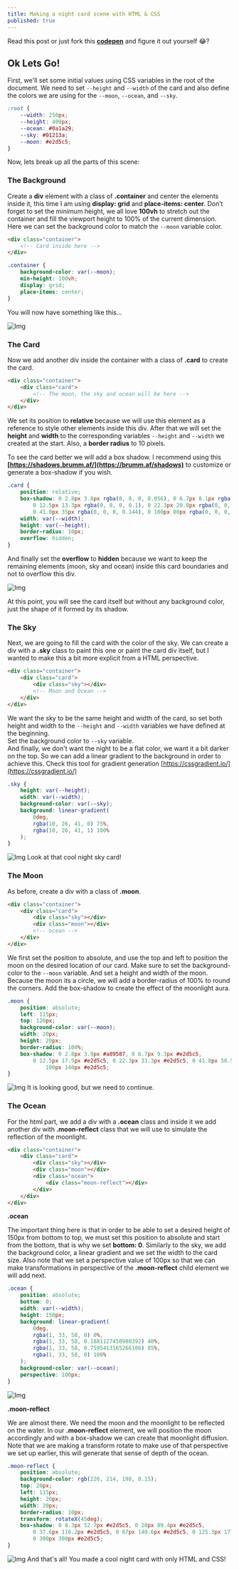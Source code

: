 ```yaml
---
title: Making a night card scene with HTML & CSS
published: true
---
```


Read this post or just fork this **[codepen](https://codepen.io/jpokan/pen/LYZqWpq)** and figure it out yourself 😂?

## Ok Lets Go!

First, we'll set some initial values using CSS variables in the root of the document. We need to set `--height` and `--width` of the card and also define the colors we are using for the `--moon`, `--ocean`, and `--sky`.

```css
:root {
	--width: 250px;
	--height: 400px;
	--ocean: #0a1a29;
	--sky: #01213a;
	--moon: #e2d5c5;
}
```

Now, lets break up all the parts of this scene:

### The Background

Create a **div** element with a class of **.container** and center the elements inside it, this time I am using **display: grid** and **place-items: center**. Don’t forget to set the minimum height, we all love **100vh** to stretch out the container and fill the viewport height to 100% of the current dimension. Here we can set the background color to match the `--moon` variable color.

```html
<div class="container">
	<!-- Card inside here -->
</div>
```

```css
.container {
	background-color: var(--moon);
	min-height: 100vh;
	display: grid;
	place-items: center;
}
```

You will now have something like this…

![Img](https://a.storyblok.com/f/98358/1440x835/1ee79e6e0e/screenshot-2020-11-29-223819.png)

### The Card

Now we add another div inside the container with a class of **.card** to create the card.

<a name="anchorTo-card-section"></a>

```html
<div class="container">
	<div class="card">
		<!-- The moon, the sky and ocean will be here -->
	</div>
</div>
```

We set its position to **relative** because we will use this element as a reference to style other elements inside this div. After that we will set the **height** and **width** to the corresponding variables `--height` and `--width` we created at the start. Also, a **border radius** to 10 pixels.

To see the card better we will add a box shadow. I recommend using this **[https://shadows.brumm.af/](https://brumm.af/shadows)** to customize or generate a box-shadow if you wish.

```css
.card {
	position: relative;
	box-shadow: 0 2.8px 3.8px rgba(0, 0, 0, 0.056), 0 6.7px 8.1px rgba(0, 0, 0, 0.081),
		0 12.5px 13.3px rgba(0, 0, 0, 0.1), 0 22.3px 20.8px rgba(0, 0, 0, 0.119),
		0 41.8px 35px rgba(0, 0, 0, 0.144), 0 100px 80px rgba(0, 0, 0, 0.2);
	width: var(--width);
	height: var(--height);
	border-radius: 10px;
	overflow: hidden;
}
```

And finally set the **overflow** to **hidden** because we want to keep the remaining elements (moon, sky and ocean) inside this card boundaries and not to overflow this div.

![Img](https://a.storyblok.com/f/98358/1440x834/03fb916202/screenshot-2020-12-01-231903.png)

At this point, you will see the card itself but without any background color, just the shape of it formed by its shadow.

### The Sky

Next, we are going to fill the card with the color of the sky. We can create a div with a **.sky** class to paint this one or paint the card div itself, but I wanted to make this a bit more explicit from a HTML perspective.

```html
<div class="container">
	<div class="card">
		<div class="sky"></div>
		<!-- Moon and Ocean -->
	</div>
</div>
```

We want the sky to be the same height and width of the card, so set both height and width to the `--height` and `--width` variables we have defined at the beginning.  
Set the background color to `--sky` variable.  
And finally, we don't want the night to be a flat color, we want it a bit darker on the top. So we can add a linear gradient to the background in order to achieve this. Check this tool for gradient generation [https://cssgradient.io/](https://cssgradient.io/)

```css
.sky {
	height: var(--height);
	width: var(--width);
	background-color: var(--sky);
	background: linear-gradient(
		0deg,
		rgba(10, 26, 41, 0) 75%,
		rgba(10, 26, 41, 1) 100%
	);
}
```

![Img](https://a.storyblok.com/f/98358/1440x900/76ba371ba1/screenshot-2021-05-05-171612.png)
Look at that cool night sky card!

### The Moon

As before, create a div with a class of **.moon**.

```html
<div class="container">
	<div class="card">
		<div class="sky"></div>
		<div class="moon"></div>
		<!-- ocean -->
	</div>
</div>
```

We first set the position to absolute, and use the top and left to position the moon on the desired location of our card. Make sure to set the background-color to the `--moon` variable. And set a height and width of the moon.
Because the moon its a circle, we will add a border-radius of 100% to round the corners. Add the box-shadow to create the effect of the moonlight aura.

```css
.moon {
	position: absolute;
	left: 115px;
	top: 120px;
	background-color: var(--moon);
	width: 20px;
	height: 20px;
	border-radius: 100%;
	box-shadow: 0 2.8px 3.9px #a89587, 0 6.7px 9.3px #e2d5c5,
		0 12.5px 17.5px #e2d5c5, 0 22.3px 31.3px #e2d5c5, 0 41.8px 58.5px #e2d5c5, 0
			100px 140px #e2d5c5;
}
```

![Img](https://a.storyblok.com/f/98358/1440x900/afbef977a4/screenshot-2021-05-05-163836.png)
It is looking good, but we need to continue.

### The Ocean

For the html part, we add a div with a **.ocean** class and inside it we add another div with **.moon-reflect** class that we will use to simulate the reflection of the moonlight.

```html
<div class="container">
	<div class="card">
		<div class="sky"></div>
		<div class="moon"></div>
		<div class="ocean">
			<div class="moon-reflect"></div>
		</div>
	</div>
</div>
```

**.ocean**

The important thing here is that in order to be able to set a desired height of 150px from bottom to top, we must set this position to absolute and start from the bottom, that is why we set **bottom: 0**. Similarly to the sky, we add the background color, a linear gradient and we set the width to the card size. Also note that we set a perspective value of 100px so that we can make transformations in perspective of the **.moon-reflect** child element we will add next.

```css
.ocean {
	position: absolute;
	bottom: 0;
	width: var(--width);
	height: 150px;
	background: linear-gradient(
		0deg,
		rgba(1, 33, 58, 0) 0%,
		rgba(1, 33, 58, 0.1881127450980392) 40%,
		rgba(1, 33, 58, 0.7595413165266106) 85%,
		rgba(1, 33, 58, 0) 100%
	);
	background-color: var(--ocean);
	perspective: 100px;
}
```

![Img](https://a.storyblok.com/f/98358/1440x900/cefd19ae20/screenshot-2021-05-05-163958.png)

**.moon-reflect**

We are almost there. We need the moon and the moonlight to be reflected on the water. In our **.moon-reflect** element, we will position the moon accordingly and with a box-shadow we can create that moonlight diffusion. Note that we are making a transform rotate to make use of that perspective we set up earlier, this will generate that sense of depth of the ocean.

```css
.moon-reflect {
	position: absolute;
	background-color: rgb(226, 214, 198, 0.15);
	top: 20px;
	left: 115px;
	height: 20px;
	width: 20px;
	border-radius: 10px;
	transform: rotateX(45deg);
	box-shadow: 0 8.3px 52.7px #e2d5c5, 0 20px 89.4px #e2d5c5,
		0 37.6px 116.2px #e2d5c5, 0 67px 140.6px #e2d5c5, 0 125.3px 177.2px #e2d5c5,
		0 300px 300px #e2d5c5;
}
```

![Img](https://a.storyblok.com/f/98358/1440x900/359a14985c/screenshot-2021-05-05-164041.png)
And that's all! You made a cool night card with only HTML and CSS!
